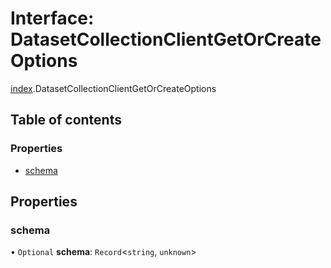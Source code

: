 # Interface: DatasetCollectionClientGetOrCreateOptions

[index](../modules/index.md).DatasetCollectionClientGetOrCreateOptions

## Table of contents

### Properties

- [schema](index.DatasetCollectionClientGetOrCreateOptions.md#schema)

## Properties

### <a id="schema" name="schema"></a> schema

• `Optional` **schema**: `Record`<`string`, `unknown`\>
